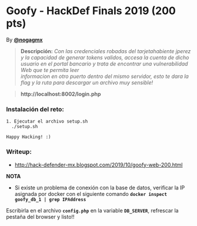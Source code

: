 # Goofy - HackDef Finals 2019 (200 pts)
By [**@nogagmx**](https://twitter.com/nogagmx)

> **Descripción:** *Con las credenciales robadas del tarjetahabiente jperez y la capacidad de 
generar tokens validos, accesa la cuenta de dicho usuario en el portal 
bancario y trata de encontrar una vulnerabilidad Web que te permita leer  
informacion en otro puerto dentro del mismo servidor, esto te dara la flag y 
la ruta para descargar un archivo muy sensible!* 

> **http://localhost:8002/login.php**

### Instalación del reto:
~~~
1. Ejecutar el archivo setup.sh
  ./setup.sh

Happy Hacking! :)
~~~

### Writeup:
* http://hack-defender-mx.blogspot.com/2019/10/goofy-web-200.html

**NOTA**
* Si existe un problema de conexión con la base de datos, verificar la IP asignada por docker con el siguiente comando
  **`docker inspect goofy_db_1 | grep IPAddress`**

Escribirla en el archivo **`config.php`** en la variable **`DB_SERVER`**, refrescar la pestaña del browser y listo!!
